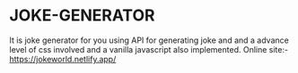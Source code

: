 # JOKE-GENERATOR
It is joke generator for you using API for generating joke and and a advance level of css involved and a vanilla javascript also implemented. 
Online site:-https://jokeworld.netlify.app/

